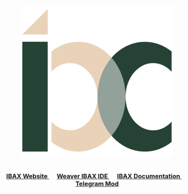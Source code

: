 <p align="center">
  <a href="https://ibax.io/">
    <img width="400" src="https://raw.githubusercontent.com/IBAX-io/.github/main/profile/IBAX_Network_1000x1000.png">
  </a>
</p>

<h1></h1>
<h3 align='center'>
  <a href="https://ibax.io/">
    IBAX Website
  </a>&emsp;
  <a href="https://weaver.ibax.io/">
    Weaver IBAX IDE
  </a>&emsp;
  <a href="https://docs.ibax.io/">
    IBAX Documentation
  </a>&emsp;
  <a href="https://t.me/IBAXNetwork">
    Telegram Mod
  </a>
</h3>
